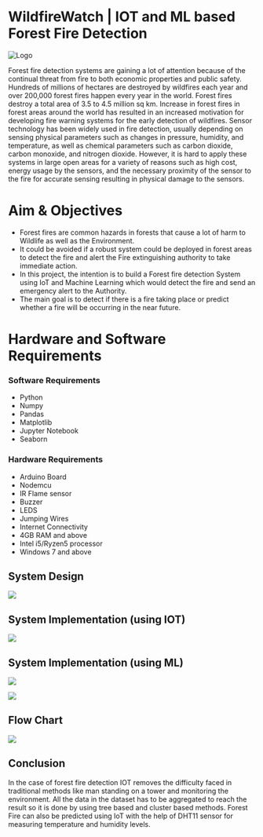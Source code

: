 # WildfireWatch | IOT and ML based Forest Fire Detection 

![Logo](https://github.com/mansi-gohil/Forest-Fire-Detection/assets/86056584/ad19dadd-d559-464f-bb3c-de8d6e9b69c9)

Forest fire detection systems are gaining a lot of attention because of the continual threat from fire to both economic properties and public safety. Hundreds of millions of hectares are destroyed by wildfires each year and over 200,000 forest fires happen every year in the world. Forest fires destroy a total area of 3.5 to 4.5 million sq km. Increase in forest fires in forest areas around the world has resulted in an increased motivation for developing fire warning systems for the early detection of wildfires. Sensor technology has been widely used in fire detection, usually depending on sensing physical parameters such as changes in pressure, humidity, and temperature, as well as chemical parameters such as carbon dioxide, carbon monoxide, and nitrogen dioxide. However, it is hard to apply these systems in large open areas for a variety of reasons such as high cost, energy usage by the sensors, and the necessary proximity of the sensor to the fire for accurate sensing resulting in physical damage to the sensors.

# Aim & Objectives 

- Forest fires are common hazards in forests that cause a lot of harm to Wildlife as well as the Environment.
- It could be avoided if a robust system could be deployed in forest areas to detect the fire and alert the Fire extinguishing authority to take immediate action.
- In this project, the intention is to build a Forest fire detection System using IoT and Machine Learning which would detect the fire and send an emergency alert to the Authority.
- The main goal is to detect if there is a fire taking place or predict whether a fire will be occurring in the near future. 


# Hardware and Software Requirements 

### Software Requirements 

- Python
- Numpy
- Pandas
- Matplotlib
- Jupyter Notebook
- Seaborn

### Hardware Requirements 
- Arduino Board
- Nodemcu
- IR Flame sensor
- Buzzer
- LEDS
- Jumping Wires
- Internet Connectivity
- 4GB RAM and above
- Intel i5/Ryzen5 processor
- Windows 7 and above



## System Design

![](https://github.com/mansi-gohil/Forest-Fire-Detection/assets/86056584/d157d403-4868-4a9e-916f-26aa0579209e)

## System Implementation (using IOT)

![](https://github.com/mansi-gohil/Forest-Fire-Detection/assets/86056584/3b9bbd25-38d8-49ea-b841-7c17926fafcb)

## System Implementation (using ML)
![](https://github.com/mansi-gohil/Forest-Fire-Detection/assets/86056584/c049d77f-47c3-4005-ba68-709ade11f509)

![](https://github.com/mansi-gohil/Forest-Fire-Detection/assets/86056584/de855ab1-8298-4974-9915-ae498fbdd979)

## Flow Chart 
![](https://github.com/mansi-gohil/Forest-Fire-Detection/assets/86056584/b64d1004-9da8-4d41-8b3e-942a1dac541f)


## Conclusion 

In the case of forest fire detection IOT removes the difficulty faced in traditional methods like man standing on a tower and monitoring the environment. All the data in the dataset has to be aggregated to reach the result so it is done by using tree based and cluster based methods. Forest Fire can also be predicted using IoT with the help of DHT11 sensor for measuring temperature and humidity levels.


